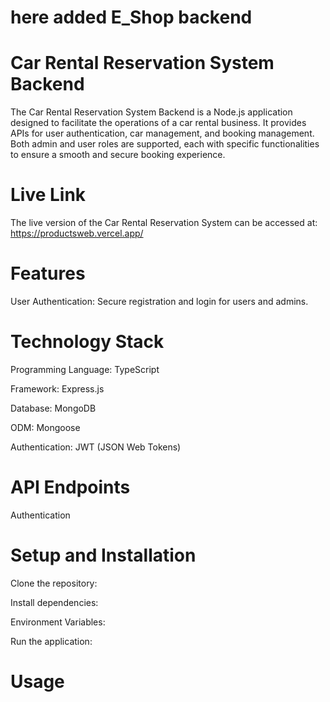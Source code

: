 
# here added E_Shop backend 

# Car Rental Reservation System Backend 

The Car Rental Reservation System Backend is a Node.js application designed to facilitate the operations of a car rental business. It provides APIs for user authentication, car management, and booking management. Both admin and user roles are supported, each with specific functionalities to ensure a smooth and secure booking experience.

# Live Link


The live version of the Car Rental Reservation System can be accessed at: https://productsweb.vercel.app/

# Features

User Authentication: Secure registration and login for users and admins.


# Technology Stack

Programming Language: TypeScript

Framework: Express.js

Database: MongoDB

ODM: Mongoose

Authentication: JWT (JSON Web Tokens)

# API Endpoints

Authentication





# Setup and Installation


Clone the repository:

Install dependencies:

Environment Variables:

Run the application:



# Usage


